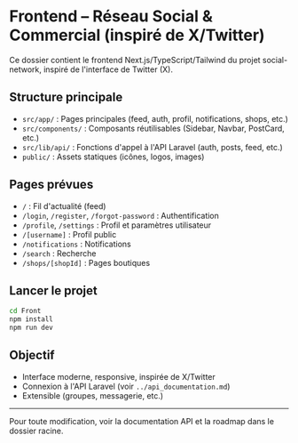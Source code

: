 # Frontend – Réseau Social & Commercial (inspiré de X/Twitter)

Ce dossier contient le frontend Next.js/TypeScript/Tailwind du projet social-network, inspiré de l'interface de Twitter (X).

## Structure principale

- `src/app/` : Pages principales (feed, auth, profil, notifications, shops, etc.)
- `src/components/` : Composants réutilisables (Sidebar, Navbar, PostCard, etc.)
- `src/lib/api/` : Fonctions d'appel à l'API Laravel (auth, posts, feed, etc.)
- `public/` : Assets statiques (icônes, logos, images)

## Pages prévues
- `/` : Fil d'actualité (feed)
- `/login`, `/register`, `/forgot-password` : Authentification
- `/profile`, `/settings` : Profil et paramètres utilisateur
- `/[username]` : Profil public
- `/notifications` : Notifications
- `/search` : Recherche
- `/shops/[shopId]` : Pages boutiques

## Lancer le projet

```bash
cd Front
npm install
npm run dev
```

## Objectif

- Interface moderne, responsive, inspirée de X/Twitter
- Connexion à l'API Laravel (voir `../api_documentation.md`)
- Extensible (groupes, messagerie, etc.)

---
Pour toute modification, voir la documentation API et la roadmap dans le dossier racine.
